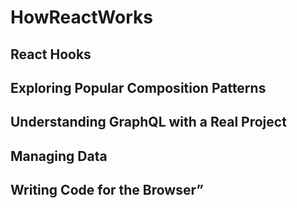 # HowReactWorks

## React Hooks
## Exploring Popular Composition Patterns
## Understanding GraphQL with a Real Project
## Managing Data
## Writing Code for the Browser”

